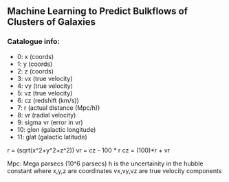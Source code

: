 ## Machine Learning to Predict Bulkflows of Clusters of Galaxies

### Catalogue info:

* 0: x (coords)
* 1: y (coords)
* 2: z (coords)
* 3: vx (true velocity)
* 4: vy (true velocity)
* 5: vz (true velocity)
* 6: cz (redshift (km/s))
* 7: r (actual distance (Mpc/h))
* 8: vr (radial velocity)
* 9: sigma vr (error in vr)
* 10: glon (galactic longitude)
* 11: glat (galactic latitude)

r = (sqrt(x^2+y^2+z^2))
vr = cz - 100 * r
cz = (100)*r + vr 

Mpc: Mega parsecs (10^6 parsecs)
h is the uncertainity in the hubble constant
where x,y,z are coordinates
vx,vy,vz are true velocity components